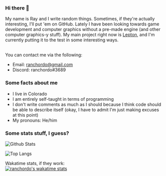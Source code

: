 ### Hi there 👋

My name is Ray and I write random things. Sometimes, if they're actually interesting, I'll put 'em on GitHub. Lately I have been looking towards game development and computer graphics without a pre-made engine (and other computer graphics-y stuff). My main project right now is [Lepton](https://github.com/ranchordo/lepton), and I'm currently putting it to the test in some interesting ways.<br><br>

You can contact me via the following:
- Email: <a href="mailto:ranchordo@gmail.com">ranchordo@gmail.com</a>
- Discord: ranchordo#3689

### Some facts about me
- I live in Colorado
- I am entirely self-taught in terms of programming
- I don't write comments as much as I should because I think code should be able to describe itself (okay, I have to admit I'm just making excuses at this point)
- My pronouns: He/him

### Some stats stuff, I guess?

![Github Stats](https://github-readme-stats.vercel.app/api?username=ranchordo&show_icons=true&theme=algolia&include_all_commits=true&hide_border=true&count_private=true)

![Top Langs](https://github-readme-stats.vercel.app/api/top-langs/?username=ranchordo&layout=compact&theme=algolia&hide_border=true)

Wakatime stats, if they work:<br>
[![ranchordo's wakatime stats](https://github-readme-stats.vercel.app/api/wakatime?username=ranchordo)](https://github.com/anuraghazra/github-readme-stats)
